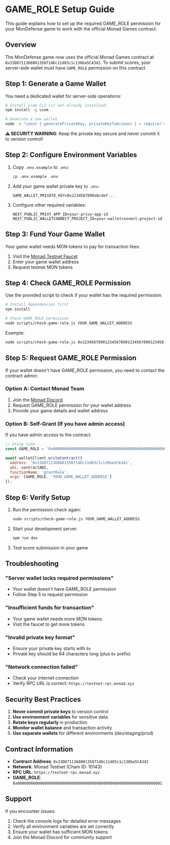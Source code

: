 # GAME_ROLE Setup Guide

This guide explains how to set up the required GAME_ROLE permission for your MonDefense game to work with the official Monad Games contract.

## Overview

The MonDefense game now uses the official Monad Games contract at `0x33D8711368801358714Dc11d03c1c130ba5CA342`. To submit scores, your server-side wallet must have `GAME_ROLE` permission on this contract.

## Step 1: Generate a Game Wallet

You need a dedicated wallet for server-side operations:

```bash
# Install viem CLI (if not already installed)
npm install -g viem

# Generate a new wallet
node -e "const { generatePrivateKey, privateKeyToAccount } = require('viem/accounts'); const pk = generatePrivateKey(); const account = privateKeyToAccount(pk); console.log('Private Key:', pk); console.log('Address:', account.address);"
```

**⚠️ SECURITY WARNING**: Keep the private key secure and never commit it to version control!

## Step 2: Configure Environment Variables

1. Copy `.env.example` to `.env`:
   ```bash
   cp .env.example .env
   ```

2. Add your game wallet private key to `.env`:
   ```env
   GAME_WALLET_PRIVATE_KEY=0x1234567890abcdef...
   ```

3. Configure other required variables:
   ```env
   NEXT_PUBLIC_PRIVY_APP_ID=your-privy-app-id
   NEXT_PUBLIC_WALLETCONNECT_PROJECT_ID=your-walletconnect-project-id
   ```

## Step 3: Fund Your Game Wallet

Your game wallet needs MON tokens to pay for transaction fees:

1. Visit the [Monad Testnet Faucet](https://faucet.monad.xyz/)
2. Enter your game wallet address
3. Request testnet MON tokens

## Step 4: Check GAME_ROLE Permission

Use the provided script to check if your wallet has the required permission:

```bash
# Install dependencies first
npm install

# Check GAME_ROLE permission
node scripts/check-game-role.js YOUR_GAME_WALLET_ADDRESS
```

Example:
```bash
node scripts/check-game-role.js 0x1234567890123456789012345678901234567890
```

## Step 5: Request GAME_ROLE Permission

If your wallet doesn't have GAME_ROLE permission, you need to contact the contract admin:

### Option A: Contact Monad Team
1. Join the [Monad Discord](https://discord.gg/monad)
2. Request GAME_ROLE permission for your wallet address
3. Provide your game details and wallet address

### Option B: Self-Grant (If you have admin access)
If you have admin access to the contract:

```javascript
// Using viem
const GAME_ROLE = '0x0000000000000000000000000000000000000000000000000000000000000001';

await walletClient.writeContract({
  address: '0x33D8711368801358714Dc11d03c1c130ba5CA342',
  abi: contractABI,
  functionName: 'grantRole',
  args: [GAME_ROLE, 'YOUR_GAME_WALLET_ADDRESS']
});
```

## Step 6: Verify Setup

1. Run the permission check again:
   ```bash
   node scripts/check-game-role.js YOUR_GAME_WALLET_ADDRESS
   ```

2. Start your development server:
   ```bash
   npm run dev
   ```

3. Test score submission in your game

## Troubleshooting

### "Server wallet lacks required permissions"
- Your wallet doesn't have GAME_ROLE permission
- Follow Step 5 to request permission

### "Insufficient funds for transaction"
- Your game wallet needs more MON tokens
- Visit the faucet to get more tokens

### "Invalid private key format"
- Ensure your private key starts with `0x`
- Private key should be 64 characters long (plus `0x` prefix)

### "Network connection failed"
- Check your internet connection
- Verify RPC URL is correct: `https://testnet-rpc.monad.xyz`

## Security Best Practices

1. **Never commit private keys** to version control
2. **Use environment variables** for sensitive data
3. **Rotate keys regularly** in production
4. **Monitor wallet balance** and transaction activity
5. **Use separate wallets** for different environments (dev/staging/prod)

## Contract Information

- **Contract Address**: `0x33D8711368801358714Dc11d03c1c130ba5CA342`
- **Network**: Monad Testnet (Chain ID: 10143)
- **RPC URL**: `https://testnet-rpc.monad.xyz`
- **GAME_ROLE**: `0x0000000000000000000000000000000000000000000000000000000000000001`

## Support

If you encounter issues:

1. Check the console logs for detailed error messages
2. Verify all environment variables are set correctly
3. Ensure your wallet has sufficient MON tokens
4. Join the Monad Discord for community support
